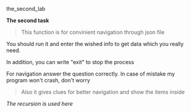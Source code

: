 the_second_lab


**The second task**

> This function is for convinient navigation through json file

You should run it and enter the wished info to get data which you really need.

In addition, you can write "exit" to stop the process

For navigation answer the question correctly. In case of mistake my program won't crash, don't worry

> Also it gives clues for better navigation and show the items inside


*The recursion is used here*


